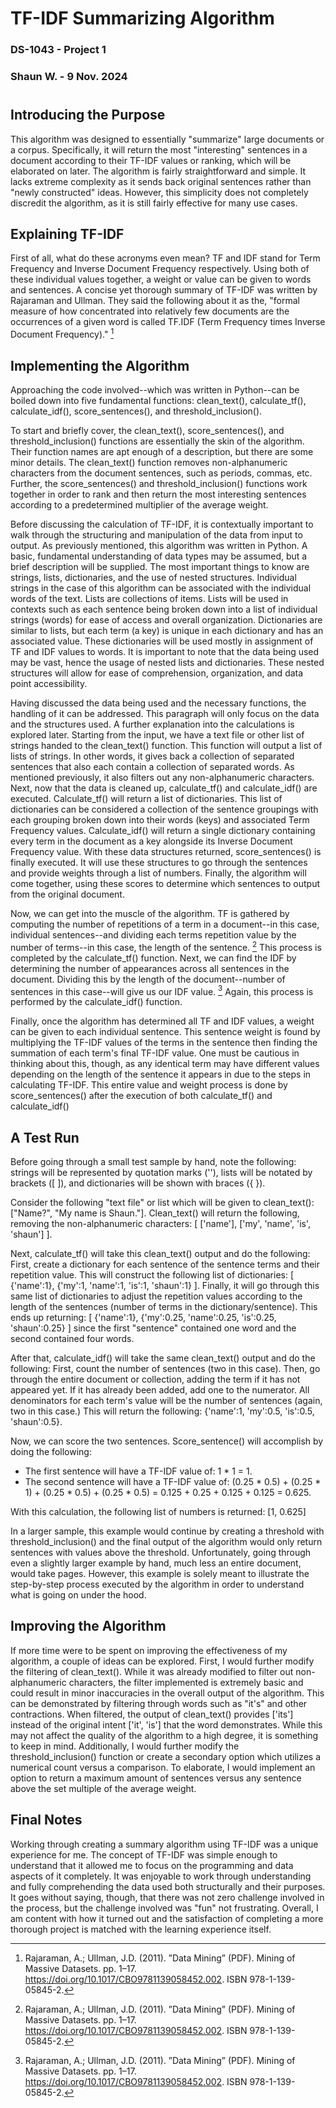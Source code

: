 # TF-IDF Summarizing Algorithm

### DS-1043 - Project 1

### Shaun W. - 9 Nov. 2024

#

## Introducing the Purpose

This algorithm was designed to essentially "summarize" large documents or a corpus. Specifically, it will return the most "interesting" sentences in a document according to their TF-IDF values or ranking, which will be elaborated on later. The algorithm is fairly straightforward and simple. It lacks extreme complexity as it sends back original sentences rather than "newly constructed" ideas. However, this simplicity does not completely discredit the algorithm, as it is still fairly effective for many use cases.	

## Explaining TF-IDF

First of all, what do these acronyms even mean? TF and IDF stand for Term Frequency and Inverse Document Frequency respectively. Using both of these individual values together, a weight or value can be given to words and sentences. A concise yet thorough summary of TF-IDF was written by Rajaraman and Ullman. They said the following about it as the, "formal measure of how concentrated into relatively few documents are the occurrences of a given word is called TF.IDF (Term Frequency times Inverse Document Frequency)." [^1]

## Implementing the Algorithm

Approaching the code involved--which was written in Python--can be boiled down into five fundamental functions: clean_text(), calculate_tf(), calculate_idf(), score_sentences(), and threshold_inclusion().

To start and briefly cover, the clean_text(), score_sentences(), and threshold_inclusion() functions are essentially the skin of the algorithm. Their function names are apt enough of a description, but there are some minor details. The clean_text() function removes non-alphanumeric characters from the document sentences, such as periods, commas, etc. Further, the score_sentences() and threshold_inclusion() functions work together in order to rank and then return the most interesting sentences according to a predetermined multiplier of the average weight. 

Before discussing the calculation of TF-IDF, it is contextually important to walk through the structuring and manipulation of the data from input to output. As previously mentioned, this algorithm was written in Python. A basic, fundamental understanding of data types may be assumed, but a brief description will be supplied. The most important things to know are strings, lists, dictionaries, and the use of nested structures. Individual strings in the case of this algorithm can be associated with the individual words of the text. Lists are collections of items. Lists will be used in contexts such as each sentence being broken down into a list of individual strings (words) for ease of access and overall organization. Dictionaries are similar to lists, but each term (a key) is unique in each dictionary and has an associated value. These dictionaries will be used mostly in assignment of TF and IDF values to words. It is important to note that the data being used may be vast, hence the usage of nested lists and dictionaries. These nested structures will allow for ease of comprehension, organization, and data point accessibility.

Having discussed the data being used and the necessary functions, the handling of it can be addressed. This paragraph will only focus on the data and the structures used. A further explanation into the calculations is explored later. Starting from the input, we have a text file or other list of strings handed to the clean_text() function. This function will output a list of lists of strings. In other words, it gives back a collection of separated sentences that also each contain a collection of separated words. As mentioned previously, it also filters out any non-alphanumeric characters. Next, now that the data is cleaned up, calculate_tf() and calculate_idf() are executed. Calculate_tf() will return a list of dictionaries. This list of dictionaries can be considered a collection of the sentence groupings with each grouping broken down into their words (keys) and associated Term Frequency values. Calculate_idf() will return a single dictionary containing every term in the document as a key alongside its Inverse Document Frequency value. With these data structures returned, score_sentences() is finally executed. It will use these structures to go through the sentences and provide weights through a list of numbers. Finally, the algorithm will come together, using these scores to determine which sentences to output from the original document. 

Now, we can get into the muscle of the algorithm. TF is gathered by computing the number of repetitions of a term in a document--in this case, individual sentences--and dividing each terms repetition value by the number of terms--in this case, the length of the sentence. [^1] This process is completed by the calculate_tf() function. Next, we can find the IDF by determining the number of appearances across all sentences in the document. Dividing this by the length of the document--number of sentences in this case--will give us our IDF value. [^1] Again, this process is performed by the calculate_idf() function.

Finally, once the algorithm has determined all TF and IDF values, a weight can be given to each individual sentence. This sentence weight is found by multiplying the TF-IDF values of the terms in the sentence then finding the summation of each term's final TF-IDF value. One must be cautious in thinking about this, though, as any identical term may have different values depending on the length of the sentence it appears in due to the steps in calculating TF-IDF. This entire value and weight process is done by score_sentences() after the execution of both calculate_tf() and calculate_idf()

## A Test Run

Before going through a small test sample by hand, note the following: strings will be represented by quotation marks (''), lists will be notated by brackets ([ ]), and dictionaries will be shown with braces ({ }).

Consider the following "text file" or list which will be given to clean_text(): ["Name?", "My name is Shaun."]. Clean_text() will return the following, removing the non-alphanumeric characters: [ ['name'], ['my', 'name', 'is', 'shaun'] ].

Next, calculate_tf() will take this clean_text() output and do the following:
First, create a dictionary for each sentence of the sentence terms and their repetition value. This will construct the following list of dictionaries: [ {'name':1}, {'my':1, 'name':1, 'is':1, 'shaun':1} ].
Finally, it will go through this same list of dictionaries to adjust the repetition values according to the length of the sentences (number of terms in the dictionary/sentence). This ends up returning: [ {'name':1}, {'my':0.25, 'name':0.25, 'is':0.25, 'shaun':0.25} ] since the first "sentence" contained one word and the second contained four words.

After that, calculate_idf() will take the same clean_text() output and do the following: 
First, count the number of sentences (two in this case). Then, go through the entire document or collection, adding the term if it has not appeared yet. If it has already been added, add one to the numerator. All denominators for each term's value will be the number of sentences (again, two in this case.) This will return the following: 
{'name':1, 'my':0.5, 'is':0.5, 'shaun':0.5}.

Now, we can score the two sentences. Score_sentence() will accomplish by doing the following:

* The first sentence will have a TF-IDF value of: 1 * 1 = 1.
* The second sentence will have a TF-IDF value of: (0.25 * 0.5) + (0.25 * 1) + (0.25 * 0.5) + (0.25 * 0.5) = 0.125 + 0.25 + 0.125 + 0.125 = 0.625. 

With this calculation, the following list of numbers is returned: [1, 0.625]

In a larger sample, this example would continue by creating a threshold with threshold_inclusion() and the final output of the algorithm would only return sentences with values above the threshold. Unfortunately, going through even a slightly larger example by hand, much less an entire document, would take pages. However, this example is solely meant to illustrate the step-by-step process executed by the algorithm in order to understand what is going on under the hood.

## Improving the Algorithm

If more time were to be spent on improving the effectiveness of my algorithm, a couple of ideas can be explored. First, I would further modify the filtering of clean_text(). While it was already modified to filter out non-alphanumeric characters, the filter implemented is extremely basic and could result in minor inaccuracies in the overall output of the algorithm. This can be demonstrated by filtering through words such as "it's" and other contractions. When filtered, the output of clean_text() provides ['its'] instead of the original intent ['it', 'is'] that the word demonstrates. While this may not affect the quality of the algorithm to a high degree, it is something to keep in mind. Additionally, I would further modify the threshold_inclusion() function or create a secondary option which utilizes a numerical count versus a comparison. To elaborate, I would implement an option to return a maximum amount of sentences versus any sentence above the set multiple of the average weight.

## Final Notes

Working through creating a summary algorithm using TF-IDF was a unique experience for me. The concept of TF-IDF was simple enough to understand that it allowed me to focus on the programming and data aspects of it completely. It was enjoyable to work through understanding and fully comprehending the data used both structurally and their purposes. It goes without saying, though, that there was not zero challenge involved in the process, but the challenge involved was "fun" not frustrating. Overall, I am content with how it turned out and the satisfaction of completing a more thorough project is matched with the learning experience itself.

[^1]:Rajaraman, A.; Ullman, J.D. (2011). ”Data Mining” (PDF). Mining of Massive Datasets. pp. 1–17. https://doi.org/10.1017/CBO9781139058452.002. ISBN 978-1-139-05845-2.

